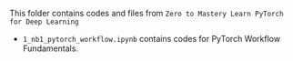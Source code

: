 This folder contains codes and files from `Zero to Mastery Learn PyTorch for Deep Learning`
- `1_nb1_pytorch_workflow.ipynb` contains codes for PyTorch Workflow Fundamentals.
